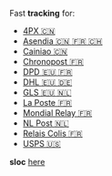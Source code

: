Fast **tracking** for:
- [4PX :cn:](http://en.4px.com/)
- [Asendia :cn: :fr: :switzerland:](https://www.asendia.fr/)
- [Cainiao :cn:](https://global.cainiao.com/)
- [Chronopost :fr:](https://www.chronopost.fr/)
- [DPD :eu: :fr:](https://www.dpd.com/)
- [DHL :eu: :de:](https://www.dhl.com/)
- [GLS :eu: :netherlands:](https://gls-group.eu/)
- [La Poste :fr:](https://www.laposte.fr/)
- [Mondial Relay :fr:](https://www.mondialrelay.fr/)
- [NL Post :netherlands:](https://postnl.post/)
- [Relais Colis :fr:](https://www.relaiscolis.com/)
- [USPS :us:](https://www.usps.com/)


**sloc** [here](https://api.codetabs.com/v1/loc/?github=sebdelsol/suivi)
